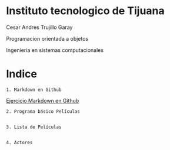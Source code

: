 # Instituto tecnologico de Tijuana

Cesar Andres Trujillo Garay

Programacion orientada a objetos

Ingenieria en sistemas computacionales

# Indice
    1. Markdown en Github 
    
[Ejercicio Markdown en Github](Setup/README.md)

    2. Programa básico Películas


    3. Lista de Películas


    4. Actores 
